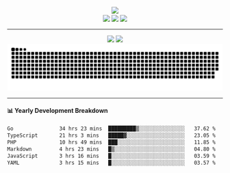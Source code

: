 <p align="center">
  <img src="https://readme-typing-svg.herokuapp.com?font=Fira+Code&pause=1000&color=FF69B4&center=true&vCenter=true&width=435&lines=%F0%9F%8F%B3%EF%B8%8F%E2%80%8D%E2%9A%A7%EF%B8%8F+BaiYi's+GitHub+Profile+%F0%9F%8F%B3%EF%B8%8F%E2%80%8D%E2%9A%A7%EF%B8%8F" />
  <br>
  <a href="https://mtf.wiki/"><img src="https://img.shields.io/static/v1?label=Gender&message=Male-To-Female&color=ff69b4&style=for-the-badge" /></a>
  <a href="https://github.com/WhiteElytra"><img src="https://img.shields.io/github/followers/WhiteElytra?label=github%20followers&logo=github&style=for-the-badge" /></a>
  <a href="https://twitter.com/WhiteElytra"><img src="https://img.shields.io/twitter/follow/WhiteElytra?label=twitter%20%40WhiteElytra&logo=twitter&style=for-the-badge" /></a>
</p>

-----

<p align="center">
  <img src="https://github-readme-stats.vercel.app/api?username=WhiteElytra&count_private=true&show_icons=true&theme=buefy" width="400" />
  <img src="https://streak-stats.demolab.com/?user=WhiteElytra" width="400" />
  <br>
  <img src="https://github.com/WhiteElytra/WhiteElytra/raw/output/github-contribution-grid-snake.svg" />
</p>

-----

#### 📊 Yearly Development Breakdown

<!--START_SECTION:waka-->

```text
Go               34 hrs 23 mins  █████████▒░░░░░░░░░░░░░░░   37.62 %
TypeScript       21 hrs 3 mins   █████▓░░░░░░░░░░░░░░░░░░░   23.05 %
PHP              10 hrs 49 mins  ███░░░░░░░░░░░░░░░░░░░░░░   11.85 %
Markdown         4 hrs 23 mins   █▒░░░░░░░░░░░░░░░░░░░░░░░   04.80 %
JavaScript       3 hrs 16 mins   █░░░░░░░░░░░░░░░░░░░░░░░░   03.59 %
YAML             3 hrs 15 mins   █░░░░░░░░░░░░░░░░░░░░░░░░   03.57 %
```

<!--END_SECTION:waka-->

